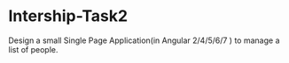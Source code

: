 # Intership-Task2
Design a small Single Page Application(in Angular 2/4/5/6/7 ) to manage a list of people.
